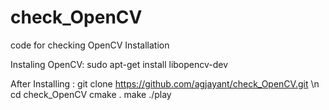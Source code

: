# check_OpenCV
code for checking OpenCV Installation

Instaling OpenCV:  sudo apt-get install libopencv-dev

After Installing : git clone https://github.com/agjayant/check_OpenCV.git \n
                   cd check_OpenCV
                   cmake .
                   make
                   ./play
